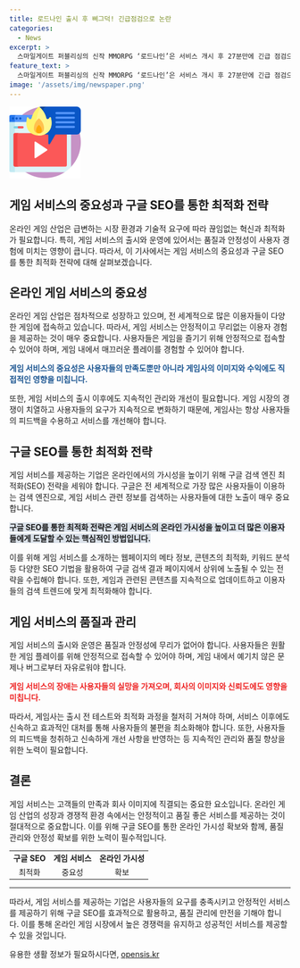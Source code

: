 ```yaml
---
title: 로드나인 출시 후 삐그덕! 긴급점검으로 논란
categories:
  - News
excerpt: >
  스마일게이트 퍼블리싱의 신작 MMORPG ‘로드나인’은 서비스 개시 후 27분만에 긴급 점검으로 인한 불편을 사과하고, 게임 애호가들의 냉소를 샀다. 이에 대해 게이머들은 탄식하며 과금체계와 운영에 대한 의구심을 터뜨렸고, 기존 리니지 라이크와 다를 바 없는 과금체계를 비판했다. 출시 전 기대를 모았던 ‘로드나인’의 운영 불안은 게이머들의 실망을 샀으며, 이에 대한 우려가 더해지고 있다.
feature_text: >
  스마일게이트 퍼블리싱의 신작 MMORPG ‘로드나인’은 서비스 개시 후 27분만에 긴급 점검으로 인한 불편을 사과하고, 게임 애호가들의 냉소를 샀다. 이에 대해 게이머들은 탄식하며 과금체계와 운영에 대한 의구심을 터뜨렸고, 기존 리니지 라이크와 다를 바 없는 과금체계를 비판했다. 출시 전 기대를 모았던 ‘로드나인’의 운영 불안은 게이머들의 실망을 샀으며, 이에 대한 우려가 더해지고 있다.
image: '/assets/img/newspaper.png'
---
```


<p><img src="/assets/img/news.png" alt="rentncar 속보" /></p>

<h2>게임 서비스의 중요성과 구글 SEO를 통한 최적화 전략</h2>

<p data-ke-size="size16">온라인 게임 산업은 급변하는 시장 환경과 기술적 요구에 따라 끊임없는 혁신과 최적화가 필요합니다. 특히, 게임 서비스의 출시와 운영에 있어서는 품질과 안정성이 사용자 경험에 미치는 영향이 큽니다. 따라서, 이 기사에서는 게임 서비스의 중요성과 구글 SEO를 통한 최적화 전략에 대해 살펴보겠습니다.</p>

<h2 data-ke-size="size26">온라인 게임 서비스의 중요성</h2>

<p data-ke-size="size16">온라인 게임 산업은 점차적으로 성장하고 있으며, 전 세계적으로 많은 이용자들이 다양한 게임에 접속하고 있습니다. 따라서, 게임 서비스는 안정적이고 무리없는 이용자 경험을 제공하는 것이 매우 중요합니다. 사용자들은 게임을 즐기기 위해 안정적으로 접속할 수 있어야 하며, 게임 내에서 매끄러운 플레이를 경험할 수 있어야 합니다.</p>

<p><b><span style="color: #1a5490;">게임 서비스의 중요성은 사용자들의 만족도뿐만 아니라 게임사의 이미지와 수익에도 직접적인 영향을 미칩니다.</span></b></p>

<p data-ke-size="size16">또한, 게임 서비스의 출시 이후에도 지속적인 관리와 개선이 필요합니다. 게임 시장의 경쟁이 치열하고 사용자들의 요구가 지속적으로 변화하기 때문에, 게임사는 항상 사용자들의 피드백을 수용하고 서비스를 개선해야 합니다.</p>

<h2 data-ke-size="size26">구글 SEO를 통한 최적화 전략</h2>

<p data-ke-size="size16">게임 서비스를 제공하는 기업은 온라인에서의 가시성을 높이기 위해 구글 검색 엔진 최적화(SEO) 전략을 세워야 합니다. 구글은 전 세계적으로 가장 많은 사용자들이 이용하는 검색 엔진으로, 게임 서비스 관련 정보를 검색하는 사용자들에 대한 노출이 매우 중요합니다.</p>

<p><b><span style="background-color: #21538527;">구글 SEO를 통한 최적화 전략은 게임 서비스의 온라인 가시성을 높이고 더 많은 이용자들에게 도달할 수 있는 핵심적인 방법입니다.</span></b></p>

<p data-ke-size="size16">이를 위해 게임 서비스를 소개하는 웹페이지의 메타 정보, 콘텐츠의 최적화, 키워드 분석 등 다양한 SEO 기법을 활용하여 구글 검색 결과 페이지에서 상위에 노출될 수 있는 전략을 수립해야 합니다. 또한, 게임과 관련된 콘텐츠를 지속적으로 업데이트하고 이용자들의 검색 트렌드에 맞게 최적화해야 합니다.</p>

<h2 data-ke-size="size26">게임 서비스의 품질과 관리</h2>

<p data-ke-size="size16">게임 서비스의 출시와 운영은 품질과 안정성에 무리가 없어야 합니다. 사용자들은 원활한 게임 플레이를 위해 안정적으로 접속할 수 있어야 하며, 게임 내에서 예기치 않은 문제나 버그로부터 자유로워야 합니다.</p>

<p><b><span style="color: #ee2323;">게임 서비스의 장애는 사용자들의 실망을 가져오며, 회사의 이미지와 신뢰도에도 영향을 미칩니다.</span></b></p>

<p data-ke-size="size16">따라서, 게임사는 출시 전 테스트와 최적화 과정을 철저히 거쳐야 하며, 서비스 이후에도 신속하고 효과적인 대처를 통해 사용자들의 불편을 최소화해야 합니다. 또한, 사용자들의 피드백을 청취하고 신속하게 개선 사항을 반영하는 등 지속적인 관리와 품질 향상을 위한 노력이 필요합니다.</p>

<h2 data-ke-size="size26">결론</h2>

<p data-ke-size="size16">게임 서비스는 고객들의 만족과 회사 이미지에 직결되는 중요한 요소입니다. 온라인 게임 산업의 성장과 경쟁적 환경 속에서는 안정적이고 품질 좋은 서비스를 제공하는 것이 절대적으로 중요합니다. 이를 위해 구글 SEO를 통한 온라인 가시성 확보와 함께, 품질 관리와 안정성 확보를 위한 노력이 필수적입니다.</p>

<table>
   <tbody>
      <tr>
         <td style="text-align: center; height: 17px;"><b>구글 SEO</b></td>
         <td style="text-align: center; height: 17px;"><b>게임 서비스</b></td>
         <td style="text-align: center; height: 17px;"><b>온라인 가시성</b></td>
      </tr>
      <tr>
         <td style="text-align: center; height: 17px;">최적화</td>
         <td style="text-align: center; height: 17px;">중요성</td>
         <td style="text-align: center; height: 17px;">확보</td>
      </tr>
   </tbody>
</table>

<hr>

<p data-ke-size="size16">따라서, 게임 서비스를 제공하는 기업은 사용자들의 요구를 충족시키고 안정적인 서비스를 제공하기 위해 구글 SEO를 효과적으로 활용하고, 품질 관리에 만전을 기해야 합니다. 이를 통해 온라인 게임 시장에서 높은 경쟁력을 유지하고 성공적인 서비스를 제공할 수 있을 것입니다.</p>
유용한 생활 정보가 필요하시다면, <a href="https://opensis.kr" rel="dofollow">opensis.kr</a>


